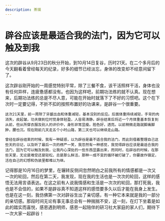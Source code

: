 ```yaml
---
description: 茶瑛
---
```


# 辟谷应该是最适合我的法门，因为它可以触及到我

这次的辟谷从9月23日的秋分开始，到10月14日复谷，历时21天。在二个多月后的今天翻看着曾经每天的纪录，好多的细节已经淡忘，身体的改变却不经意间留下了。

   这次辟谷刚开始的一周感觉特别平常，除了三餐不食，该干活照样干活，身体也没有任何异样，连疲惫感都没有。也因为这样吧，前期功法练的就不认真。现在想来，后期功法练的总是不尽人意，可能在开始时就落下了不好的习惯吧。这个在下次时一定要记得，不折不扣的按照布置好的功课来，是辟谷一个很重要。

    这次21天里，前一周除了牙龈出血和体重减轻，基本没别的反应。后面体重持续减轻，手背的肉消失，皮起皱，功夫做到位时觉身体轻盈，人容易清静。辟谷结束后将近一个月体重基本恢复到从前，但从所穿衣服及别人的评价中，身形非常显瘦。脸色好，透亮。以前稍微走路就脚痛脚肿，腰也沉。现在刚前几天走五个小时山路，第二天也可以继续走山路。

    曾经在辟谷结束的时候，我有一种疑惑，以为辟谷是最不适合我的法门，而此刻借着整理自己这些天的日记，以及听了最后一次的楞严一笑，我忽然有一种感觉，我觉得辟谷应该是最适合我的法门，因为它可以触及到我，让我内心深处的一些东西显露出来，而同时，在辟谷的时候，在那些天里，无论是难受还是轻松，总是那么鲜活，那种一成不变的循环被打破了，你要故作镇定，活在自己的幻想和伪装里都难以为继。

   记得那是10月16日的梦里，在辗转反侧间忽然明白之前我所有的情感都是一次又一次的轮回，然后在第二天，我发现，现在我的生活也是一次次的轮回，这样的感悟无法用言语表达。在这之前有人说我情感和生活是一次次的轮回，那打死我，我也是不会信的，如果不是辟谷真不知道这样的感悟要多久以后才能在我身上发生。也是在这一刻，我仿佛第一次对辟谷生出了亲切感，有一种它本来就是我的一部分的亲切感。那段时间无论有事无事总会有一种揣揣不安，这一刻，在灯下坐着是如此的踏实而喜悦，感恩遇到明师，感恩一起陪伴的研习社大家庭的家人们，期待下一次大家一起辟谷！

